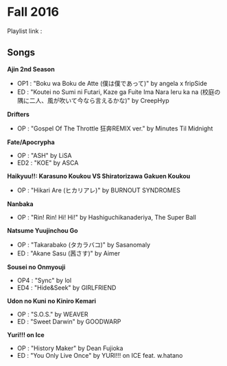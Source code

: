 # Fall 2016

Playlist link :

## Songs

**Ajin 2nd Season**
* OP1 : "Boku wa Boku de Atte (僕は僕であって)" by angela x fripSide
* ED : "Koutei no Sumi ni Futari, Kaze ga Fuite Ima Nara Ieru ka na (校庭の隅に二人、風が吹いて今なら言えるかな)" by CreepHyp

**Drifters**
* OP : "Gospel Of The Throttle 狂奔REMIX ver." by Minutes Til Midnight

**Fate/Apocrypha**
* OP : "ASH" by LiSA
* ED2 : "KOE" by ASCA

**Haikyuu!!: Karasuno Koukou VS Shiratorizawa Gakuen Koukou**
* OP : "Hikari Are (ヒカリアレ)" by BURNOUT SYNDROMES

**Nanbaka**
* OP : "Rin! Rin! Hi! Hi!" by Hashiguchikanaderiya, The Super Ball

**Natsume Yuujinchou Go**
* OP : "Takarabako (タカラバコ)" by Sasanomaly
* ED : "Akane Sasu (茜さす)" by Aimer

**Sousei no Onmyouji**
* OP4 : "Sync" by lol
* ED4 : "Hide&Seek" by GIRLFRIEND

**Udon no Kuni no Kiniro Kemari**
* OP : "S.O.S." by WEAVER
* ED : "Sweet Darwin" by GOODWARP

**Yuri!!! on Ice**
* OP : "History Maker" by Dean Fujioka
* ED : "You Only Live Once" by YURI!!! on ICE feat. w.hatano